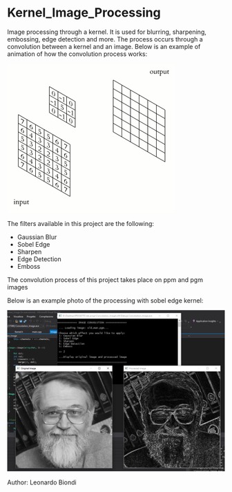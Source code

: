 # Kernel_Image_Processing

Image processing through a kernel.
It is used for blurring, sharpening, embossing, edge detection and more. 
The process occurs through a convolution between a kernel and an image.
Below is an example of animation of how the convolution process works:

[![3D Convolution Animation](https://github.com/biondiLeo/Kernel_Image_Processing/blob/master/test%20images/Examples%20KIP/3D_Convolution_Animation.gif)](#features)

The filters available in this project are the following:
 - Gaussian Blur
 - Sobel Edge
 - Sharpen
 - Edge Detection
 - Emboss
  
The convolution process of this project takes place on ppm and pgm images

Below is an example photo of the processing with sobel edge kernel:

[![Sobel Edge example](https://github.com/biondiLeo/Kernel_Image_Processing/blob/master/test%20images/Examples%20KIP/ExampleKip.PNG)](#features)

Author: Leonardo Biondi
